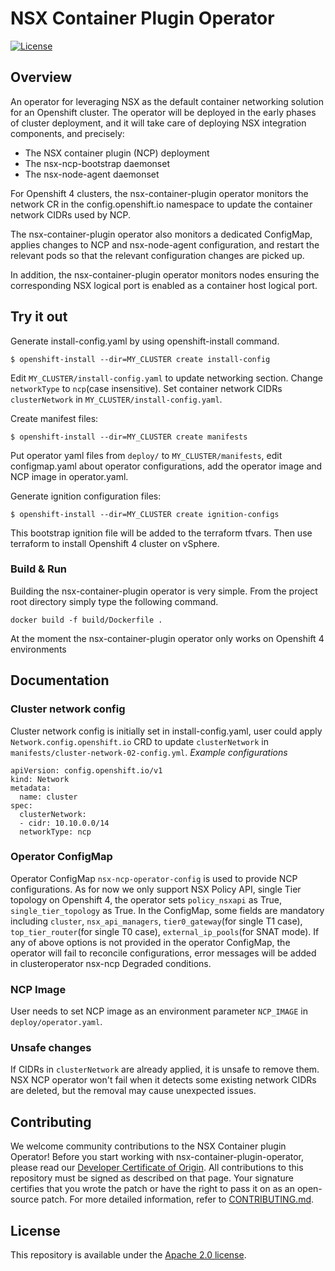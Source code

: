 # NSX Container Plugin Operator

[![License](https://img.shields.io/badge/License-Apache%202.0-blue.svg)](https://opensource.org/licenses/Apache-2.0)

## Overview

An operator for leveraging NSX as the default container networking solution for an
Openshift cluster. The operator will be deployed in the early phases of cluster
deployment, and it will take care of deploying NSX integration components, and
precisely:

* The NSX container plugin (NCP) deployment
* The nsx-ncp-bootstrap daemonset
* The nsx-node-agent daemonset

For Openshift 4 clusters, the nsx-container-plugin operator monitors the network
CR in the config.openshift.io namespace to update the container network CIDRs
used by NCP.

The nsx-container-plugin operator also monitors a dedicated ConfigMap, applies
changes to NCP and nsx-node-agent configuration, and restart the relevant pods
so that the relevant configuration changes are picked up.

In addition, the nsx-container-plugin operator monitors nodes ensuring the
corresponding NSX logical port is enabled as a container host logical port.

## Try it out

Generate install-config.yaml by using openshift-install command.
```
$ openshift-install --dir=MY_CLUSTER create install-config
```

Edit `MY_CLUSTER/install-config.yaml` to update networking section.
Change `networkType` to `ncp`(case insensitive).
Set container network CIDRs `clusterNetwork` in `MY_CLUSTER/install-config.yaml`.

Create manifest files:
```
$ openshift-install --dir=MY_CLUSTER create manifests
```
Put operator yaml files from `deploy/` to `MY_CLUSTER/manifests`, edit configmap.yaml
about operator configurations, add the operator image and NCP image in operator.yaml.

Generate ignition configuration files:
```
$ openshift-install --dir=MY_CLUSTER create ignition-configs
```
This bootstrap ignition file will be added to the terraform tfvars.
Then use terraform to install Openshift 4 cluster on vSphere.

### Build & Run

Building the nsx-container-plugin operator is very simple. From the project root
directory simply type the following command.

```
docker build -f build/Dockerfile .
```

At the moment the nsx-container-plugin operator only works on Openshift 4
environments

## Documentation

### Cluster network config
Cluster network config is initially set in install-config.yaml, user could apply
`Network.config.openshift.io` CRD to update `clusterNetwork` in `manifests/cluster-network-02-config.yml`.
*Example configurations*
```
apiVersion: config.openshift.io/v1
kind: Network
metadata:
  name: cluster
spec:
  clusterNetwork:
  - cidr: 10.10.0.0/14
  networkType: ncp
```

### Operator ConfigMap
Operator ConfigMap `nsx-ncp-operator-config` is used to provide NCP configurations.
As for now we only support NSX Policy API, single Tier topology on Openshift 4,
the operator sets `policy_nsxapi` as True, `single_tier_topology` as True.
In the ConfigMap, some fields are mandatory including `cluster`, `nsx_api_managers`,
`tier0_gateway`(for single T1 case), `top_tier_router`(for single T0 case),
`external_ip_pools`(for SNAT mode). If any of above options is not provided in the
operator ConfigMap, the operator will fail to reconcile configurations, error messages
will be added in clusteroperator nsx-ncp Degraded conditions.

### NCP Image
User needs to set NCP image as an environment parameter `NCP_IMAGE` in `deploy/operator.yaml`.

### Unsafe changes
If CIDRs in `clusterNetwork` are already applied, it is unsafe to remove them.
NSX NCP operator won't fail when it detects some existing network CIDRs are deleted,
but the removal may cause unexpected issues.

## Contributing

We welcome community contributions to the NSX Container plugin Operator!
Before you start working with nsx-container-plugin-operator, please read our 
[Developer Certificate of Origin](https://cla.vmware.com/dco). All contributions to this repository must be
signed as described on that page. Your signature certifies that you wrote the patch or have the right to pass it on
as an open-source patch. For more detailed information, refer to [CONTRIBUTING.md](CONTRIBUTING.md).

## License

This repository is available under the [Apache 2.0 license](LICENSE).
